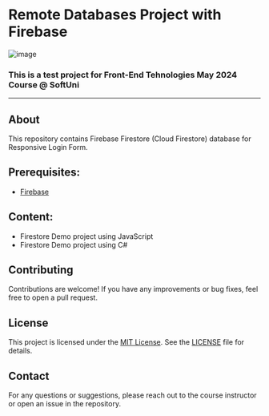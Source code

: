 
# Remote Databases Project with Firebase
![image](https://img.shields.io/badge/firebase-ffca28?style=for-the-badge&logo=firebase&logoColor=black)
### This is a test project for **Front-End Tehnologies** May 2024 Course @ SoftUni
---
## About
This repository contains Firebase Firestore (Cloud Firestore) database for Responsive Login Form.

## Prerequisites:

- [Firebase](https://firebase.google.com)
  
## Content:

- Firestore Demo project using JavaScript
- Firestore Demo project using C#
  
## Contributing
Contributions are welcome! If you have any improvements or bug fixes, feel free to open a pull request.

## License
This project is licensed under the [MIT License](LICENSE). See the [LICENSE](LICENSE) file for details.

## Contact
For any questions or suggestions, please reach out to the course instructor or open an issue in the repository.
